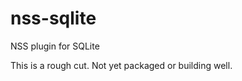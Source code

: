 nss-sqlite
==========

NSS plugin for SQLite

This is a rough cut.  Not yet packaged or building well.

